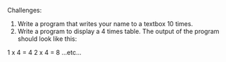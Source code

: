 Challenges:
1. Write a program that writes your name to a textbox 10 times.
2. Write a program to display a 4 times table. The output of the program should look like this:

  1 x 4 = 4
  2 x 4 = 8
  …etc…
